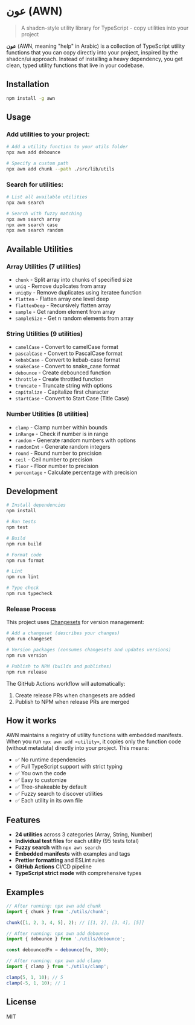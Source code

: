 # عون (AWN)

> A shadcn-style utility library for TypeScript - copy utilities into your project

**عون** (AWN, meaning "help" in Arabic) is a collection of TypeScript utility functions that you can copy directly into your project, inspired by the shadcn/ui approach. Instead of installing a heavy dependency, you get clean, typed utility functions that live in your codebase.

## Installation

```bash
npm install -g awn
```

## Usage

### Add utilities to your project:

```bash
# Add a utility function to your utils folder
npx awn add debounce

# Specify a custom path
npx awn add chunk --path ./src/lib/utils
```

### Search for utilities:

```bash
# List all available utilities
npx awn search

# Search with fuzzy matching
npx awn search array
npx awn search case
npx awn search random
```

## Available Utilities

### Array Utilities (7 utilities)
- `chunk` - Split array into chunks of specified size
- `uniq` - Remove duplicates from array
- `uniqBy` - Remove duplicates using iteratee function
- `flatten` - Flatten array one level deep
- `flattenDeep` - Recursively flatten array
- `sample` - Get random element from array
- `sampleSize` - Get n random elements from array

### String Utilities (9 utilities)
- `camelCase` - Convert to camelCase format
- `pascalCase` - Convert to PascalCase format  
- `kebabCase` - Convert to kebab-case format
- `snakeCase` - Convert to snake_case format
- `debounce` - Create debounced function
- `throttle` - Create throttled function
- `truncate` - Truncate string with options
- `capitalize` - Capitalize first character
- `startCase` - Convert to Start Case (Title Case)

### Number Utilities (8 utilities)
- `clamp` - Clamp number within bounds
- `inRange` - Check if number is in range
- `random` - Generate random numbers with options
- `randomInt` - Generate random integers
- `round` - Round number to precision
- `ceil` - Ceil number to precision
- `floor` - Floor number to precision
- `percentage` - Calculate percentage with precision

## Development

```bash
# Install dependencies
npm install

# Run tests
npm test

# Build
npm run build

# Format code
npm run format

# Lint
npm run lint

# Type check
npm run typecheck
```

### Release Process

This project uses [Changesets](https://github.com/changesets/changesets) for version management:

```bash
# Add a changeset (describes your changes)
npm run changeset

# Version packages (consumes changesets and updates versions)
npm run version

# Publish to NPM (builds and publishes)
npm run release
```

The GitHub Actions workflow will automatically:
1. Create release PRs when changesets are added
2. Publish to NPM when release PRs are merged

## How it works

AWN maintains a registry of utility functions with embedded manifests. When you run `npx awn add <utility>`, it copies only the function code (without metadata) directly into your project. This means:

- ✅ No runtime dependencies
- ✅ Full TypeScript support with strict typing
- ✅ You own the code
- ✅ Easy to customize
- ✅ Tree-shakeable by default
- ✅ Fuzzy search to discover utilities
- ✅ Each utility in its own file

## Features

- **24 utilities** across 3 categories (Array, String, Number)
- **Individual test files** for each utility (95 tests total)
- **Fuzzy search** with `npx awn search`
- **Embedded manifests** with examples and tags
- **Prettier formatting** and ESLint rules
- **GitHub Actions** CI/CD pipeline
- **TypeScript strict mode** with comprehensive types

## Examples

```typescript
// After running: npx awn add chunk
import { chunk } from './utils/chunk';

chunk([1, 2, 3, 4, 5], 2); // [[1, 2], [3, 4], [5]]
```

```typescript
// After running: npx awn add debounce  
import { debounce } from './utils/debounce';

const debouncedFn = debounce(fn, 300);
```

```typescript
// After running: npx awn add clamp
import { clamp } from './utils/clamp';

clamp(5, 1, 10); // 5
clamp(-5, 1, 10); // 1
```

## License

MIT